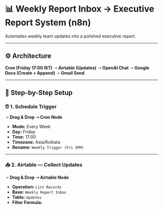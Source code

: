 # 📊 Weekly Report Inbox → Executive Report System (n8n)

Automates weekly team updates into a polished executive report.

---

## ⚙️ Architecture
**Cron (Friday 17:00 IST)** ➝ **Airtable (Updates)** ➝ **OpenAI Chat** ➝ **Google Docs (Create + Append)** ➝ **Gmail Send**

---

## 🧩 Step-by-Step Setup

### ⏰ 1. Schedule Trigger
➝ **Drag & Drop ➝ Cron Node**  
- **Mode:** Every Week  
- **Day:** Friday  
- **Time:** 17:00  
- **Timezone:** Asia/Kolkata  
- **Rename:** `Weekly Trigger (Fri 5PM)`

---

### 📥 2. Airtable — Collect Updates
➝ **Drag & Drop ➝ Airtable Node**  
- **Operation:** `List Records`  
- **Base:** `Weekly Report Inbox`  
- **Table:** `Updates`  
- **Filter Formula:**  

